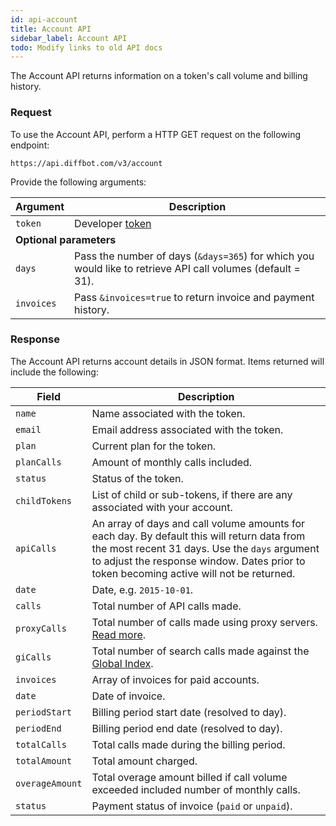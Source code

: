 ```yaml
---
id: api-account
title: Account API
sidebar_label: Account API
todo: Modify links to old API docs
---
```


<div id="docBody">
<p>The Account API returns information on a token's call volume and billing history.</p>

<h3 id="request">Request</h3>
<div class="indent">
<p>To use the Account API, perform a HTTP GET request on the following endpoint:</p>
  

```
https://api.diffbot.com/v3/account
```


<p>Provide the following arguments:</p>
<table class="controls table table-bordered" border="0" cellpadding="5">
<thead><tr>
<th>Argument</th>
<th>Description</th>
</tr></thead>
<tbody>
<tr>
<td><code>token</code></td>
<td>Developer <a href="https://diffbot.com/pricing">token</a>
</td>
</tr>
<tr><td colspan="2"><strong>Optional parameters</strong></td></tr>
<tr class="opt">
<td><code>days</code></td>
<td>Pass the number of days (<code>&amp;days=365</code>) for which you would like to retrieve API call volumes (default = 31).</td>
</tr>
<tr class="opt">
<td><code>invoices</code></td>
<td>Pass <code>&amp;invoices=true</code> to return invoice and payment history.</td>
</tr>
</tbody>
</table>
<h3 id="response">Response</h3>
<p>The Account API returns account details in JSON format. Items returned will include the following:</p>

<table class="controls table table-bordered" id="fields" border="0" cellpadding="5">
<thead><tr>
<th>Field</th>
<th>Description</th>
</tr></thead>
<tr>
<td class=""><code>name</code></td>
<td class=" default"><div>Name associated with the token.</div></td>
</tr>
<tr>
<td class=""><code>email</code></td>
<td class=" default"><div>Email address associated with the token.</div></td>
</tr>
<tr>
<td class=""><code>plan</code></td>
<td class=" default"><div>Current plan for the token.</div></td>
</tr>
<tr>
<td class=""><code>planCalls</code></td>
<td class=" default"><div>Amount of monthly calls included.</div></td>
</tr>
<tr>
<td class=""><code>status</code></td>
<td class=" default"><div>Status of the token.</div></td>
</tr>
<tr>
<td><code>childTokens</code></td>
<td><div>List of child or sub-tokens, if there are any associated with your account.</div></td>
</tr>
<tr>
<td class="parent"><code>apiCalls</code></td>
<td class="parent default"><div>An array of days and call volume amounts for each day. By default this will return data from the most recent 31 days. Use the <code>days</code> argument to adjust the response window. Dates prior to token becoming active will not be returned.</div></td>
</tr>
<tr>
<td class="indent"><code>date</code></td>
<td class="indent"><div>Date, e.g. <code>2015-10-01</code>.</div></td>
</tr>
<tr>
<td class="indent"><code>calls</code></td>
<td class="indent"><div>Total number of API calls made.</div></td>
</tr>
<tr>
<td class="indent"><code>proxyCalls</code></td>
<td class="indent"><div>Total number of calls made using proxy servers. <a href="explain-using-different-proxies">Read more</a>.</div></td>
</tr>
<tr>
<td class="indent"><code>giCalls</code></td>
<td class="indent"><div>Total number of search calls made against the <a href="/dev/docs/global-index">Global Index</a>.</div></td>
</tr>
<tr>
<td class="parent"><code>invoices</code></td>
<td class="parent default"><div>Array of invoices for paid accounts.</div></td>
</tr>
<tr>
<td class="indent"><code>date</code></td>
<td class="indent"><div>Date of invoice.</div></td>
</tr>
<tr>
<td class="indent"><code>periodStart</code></td>
<td class="indent"><div>Billing period start date (resolved to day).</div></td>
</tr>
<tr>
<td class="indent"><code>periodEnd</code></td>
<td class="indent"><div>Billing period end date (resolved to day).</div></td>
</tr>
<tr>
<td class="indent"><code>totalCalls</code></td>
<td class="indent"><div>Total calls made during the billing period.</div></td>
</tr>
<tr>
<td class="indent"><code>totalAmount</code></td>
<td class="indent"><div>Total amount charged.</div></td>
</tr>
<tr>
<td class="indent"><code>overageAmount</code></td>
<td class="indent"><div>Total overage amount billed if call volume exceeded included number of monthly calls.</div></td>
</tr>
<tr>
<td class="indent"><code>status</code></td>
<td class="indent"><div>Payment status of invoice (<code>paid</code> or <code>unpaid</code>).</div></td>
</tr>
</table>

</div>
</div>